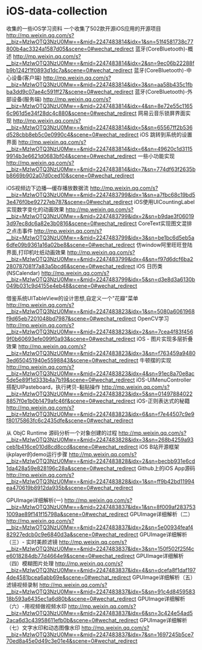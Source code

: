 # iOS-data-collection
收集的一些iOS学习资料
一个收集了502款开源iOS应用的开源项目
http://mp.weixin.qq.com/s?__biz=MzIwOTQ3NzU0Mw==&mid=2247483814&idx=1&sn=51f4581738c77800b4ac3324a1587d05&scene=0#wechat_redirect
 蓝牙(CoreBluetooth)-概述 
http://mp.weixin.qq.com/s?__biz=MzIwOTQ3NzU0Mw==&mid=2247483814&idx=2&sn=9ec06b22288fb9b1242f1f0893d1dc7a&scene=0#wechat_redirect
 蓝牙(CoreBluetooth)-中心设备(客户端) 
http://mp.weixin.qq.com/s?__biz=MzIwOTQ3NzU0Mw==&mid=2247483814&idx=3&sn=aa58b435c1fbba3dd9c07ae4c591ff27&scene=0#wechat_redirect
 蓝牙(CoreBluetooth)-外部设备(服务端) 
http://mp.weixin.qq.com/s?__biz=MzIwOTQ3NzU0Mw==&mid=2247483814&idx=4&sn=8e72e55c11656c961d5e34f28dc4c880&scene=0#wechat_redirect
 网易云音乐锁屏界面实现 
http://mp.weixin.qq.com/s?__biz=MzIwOTQ3NzU0Mw==&mid=2247483814&idx=5&sn=65567ff2b536d528cbb8eb5c0e0990c4&scene=0#wechat_redirect
iOS 跳转到系统的设置界面
http://mp.weixin.qq.com/s?__biz=MzIwOTQ3NzU0Mw==&mid=2247483814&idx=6&sn=49620c1d31159914b3e6621d0683bf04&scene=0#wechat_redirect
一些小功能实现
http://mp.weixin.qq.com/s?__biz=MzIwOTQ3NzU0Mw==&mid=2247483814&idx=7&sn=774df63f2635bb8669b902a07d0ced10&scene=0#wechat_redirect

iOS视频边下边播—缓存播放数据流 
http://mp.weixin.qq.com/s?__biz=MzIwOTQ3NzU0Mw==&mid=2247483799&idx=1&sn=a7fbc68c19bd53e476f0be92727eb787&scene=0#wechat_redirect
iOS使用UICountingLabel实现数字变化的动画效果
http://mp.weixin.qq.com/s?__biz=MzIwOTQ3NzU0Mw==&mid=2247483799&idx=2&sn=b9dae3f060193d97ec8dc6a82e3b0816&scene=0#wechat_redirect
CoreText实现图文混排之点击事件
http://mp.weixin.qq.com/s?__biz=MzIwOTQ3NzU0Mw==&mid=2247483799&idx=3&sn=be1bc6d5eb5a6dfe09b9361a16a02be8&scene=0#wechat_redirect
仿window阿里旺旺登陆界面,打印机吐纸动画效果
http://mp.weixin.qq.com/s?__biz=MzIwOTQ3NzU0Mw==&mid=2247483799&idx=4&sn=f97d6dcf6ba2280787081f7a83a5bcd6&scene=0#wechat_redirect
iOS 日历类(NSCalendar) 
http://mp.weixin.qq.com/s?__biz=MzIwOTQ3NzU0Mw==&mid=2247483799&idx=5&sn=d3e8d3a6130b049b031c9d4155e4eb48&scene=0#wechat_redirect

借鉴系统UITableView的设计思想,自定义一个"花瓣"菜单
http://mp.weixin.qq.com/s?__biz=MzIwOTQ3NzU0Mw==&mid=2247483823&idx=1&sn=5080a6061968f9d65eb7201048bd7987&scene=0#wechat_redirect
OpenCV学习 
http://mp.weixin.qq.com/s?__biz=MzIwOTQ3NzU0Mw==&mid=2247483823&idx=2&sn=7cea4f83f4569f0b60693efe099f0a93&scene=0#wechat_redirect
iOS - 图片实现多层折叠效果
http://mp.weixin.qq.com/s?__biz=MzIwOTQ3NzU0Mw==&mid=2247483823&idx=3&sn=f763459a94803ed650451940e5598843&scene=0#wechat_redirect
牛顿摆的实现
http://mp.weixin.qq.com/s?__biz=MzIwOTQ3NzU0Mw==&mid=2247483823&idx=4&sn=91ec8a70e8ac5de5e89f1d333b4a7b19&scene=0#wechat_redirect
iOS-UIMenuController搭配UIPasteboard，执行拷贝-黏贴操作
http://mp.weixin.qq.com/s?__biz=MzIwOTQ3NzU0Mw==&mid=2247483823&idx=5&sn=014978840228857f0e1b0b1479afc46f&scene=0#wechat_redirect
iOS-正则表达式的秘籍
http://mp.weixin.qq.com/s?__biz=MzIwOTQ3NzU0Mw==&mid=2247483823&idx=6&sn=f7e44507c9e9f80175863fc6c2435dfe&scene=0#wechat_redirect

从 ObjC Runtime 源码分析一个对象创建的过程 
http://mp.weixin.qq.com/s?__biz=MzIwOTQ3NzU0Mw==&mid=2247483828&idx=3&sn=268b4259a93ceb1b416ce010d8cd8ccd&scene=0#wechat_redirect
iOS B站开源框架ijkplayer的demo运行步骤
http://mp.weixin.qq.com/s?__biz=MzIwOTQ3NzU0Mw==&mid=2247483828&idx=2&sn=becbb931e6cd1da428a59e828196c28a&scene=0#wechat_redirect
 Github上的iOS App源码
http://mp.weixin.qq.com/s?__biz=MzIwOTQ3NzU0Mw==&mid=2247483828&idx=1&sn=ff9b42bd11994ea470619b8912da935b&scene=0#wechat_redirect

GPUImage详细解析(一) 
http://mp.weixin.qq.com/s?__biz=MzIwOTQ3NzU0Mw==&mid=2247483837&idx=1&sn=8f009af2837531009ae89f141f15798a&scene=0#wechat_redirect
 GPUImage详细解析（二） 
http://mp.weixin.qq.com/s?__biz=MzIwOTQ3NzU0Mw==&mid=2247483837&idx=2&sn=5e00934feaf482927edcb0c9e6840d3a&scene=0#wechat_redirect
 GPUImage详细解析（三）- 实时美颜滤镜 
http://mp.weixin.qq.com/s?__biz=MzIwOTQ3NzU0Mw==&mid=2247483837&idx=3&sn=150f502f25f4ce6018284db77d4664e9&scene=0#wechat_redirect
 GPUImage详细解析（四）模糊图片处理 
http://mp.weixin.qq.com/s?__biz=MzIwOTQ3NzU0Mw==&mid=2247483837&idx=4&sn=dcefa8f1daf1974de4581bcea6abb69e&scene=0#wechat_redirect
 GPUImage详细解析（五）滤镜视频录制 
http://mp.weixin.qq.com/s?__biz=MzIwOTQ3NzU0Mw==&mid=2247483837&idx=5&sn=91c4d845958318b593a6435ec1a6d80b&scene=0#wechat_redirect
 GPUImage详细解析（六）-用视频做视频水印 
http://mp.weixin.qq.com/s?__biz=MzIwOTQ3NzU0Mw==&mid=2247483837&idx=6&sn=3c424e54ad52aca6d3c43958611efb0b&scene=0#wechat_redirect
 GPUImage详细解析（七）文字水印和动态图像水印 
http://mp.weixin.qq.com/s?__biz=MzIwOTQ3NzU0Mw==&mid=2247483837&idx=7&sn=1697245b5ce770ed8a45e0d49c3e01e4&scene=0#wechat_redirect

